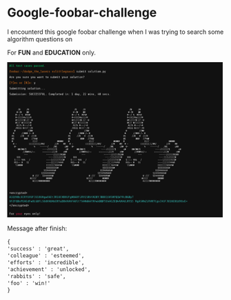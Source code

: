 # Google-foobar-challenge

I encounterd this google foobar challenge when I was trying to search some algorithm questions on 

For **FUN** and **EDUCATION** only.

<img src="google-foobar.gif" width="500" />

Message after finish:

```
{
'success' : 'great', 
'colleague' : 'esteemed', 
'efforts' : 'incredible', 
'achievement' : 'unlocked', 
'rabbits' : 'safe', 
'foo' : 'win!'
}
```
